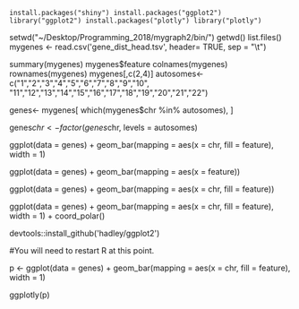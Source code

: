 `install.packages("shiny")
install.packages("ggplot2")
library("ggplot2")
install.packages("plotly")
library("plotly") `



setwd("~/Desktop/Programming_2018/mygraph2/bin/")
getwd()
list.files()
mygenes <- read.csv('gene_dist_head.tsv', header= TRUE, sep = "\t")

summary(mygenes)
mygenes$feature
colnames(mygenes)
rownames(mygenes)
mygenes[,c(2,4)]
autosomes<-c("1","2","3","4","5","6","7","8","9","10",
             "11","12","13","14","15","16","17","18","19","20","21","22")
             
genes<- mygenes[ which(mygenes$chr %in% autosomes), ] 

genes$chr <- factor(genes$chr, levels = autosomes)

ggplot(data = genes) +  geom_bar(mapping = aes(x = chr, fill = feature), width = 1)

ggplot(data = genes) +
  geom_bar(mapping = aes(x = feature))

ggplot(data = genes) +
  geom_bar(mapping = aes(x = chr, fill = feature))

ggplot(data = genes) +
  geom_bar(mapping = aes(x = chr, fill = feature), width = 1) +
  coord_polar()

devtools::install_github('hadley/ggplot2')

#You will need to restart R at this point.

p <- ggplot(data = genes) +
  geom_bar(mapping = aes(x = chr, fill = feature), width = 1)

ggplotly(p) 




